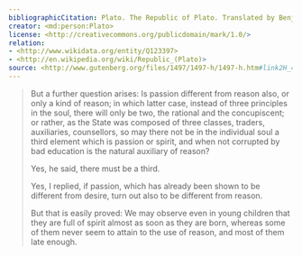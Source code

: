 ```yaml
---
bibliographicCitation: Plato. The Republic of Plato. Translated by Benjamin Jowett, Henry Frowde - Oxford University Press, 1888.
creator: <md:person:Plato>
license: <http://creativecommons.org/publicdomain/mark/1.0/>
relation:
- <http://www.wikidata.org/entity/Q123397>
- <http://en.wikipedia.org/wiki/Republic_(Plato)>
source: <http://www.gutenberg.org/files/1497/1497-h/1497-h.htm#link2H_4_0007>
---
```


> But a further question arises: Is passion different from reason also, or only a kind of reason; in which latter case, instead of three principles in the soul, there will only be two, the rational and the concupiscent; or rather, as the State was composed of three classes, traders, auxiliaries, counsellors, so may there not be in the individual soul a third element which is passion or spirit, and when not corrupted by bad education is the natural auxiliary of reason?
>
> Yes, he said, there must be a third.
>
> Yes, I replied, if passion, which has already been shown to be different from desire, turn out also to be different from reason.
>
> But that is easily proved: We may observe even in young children that they are full of spirit almost as soon as they are born, whereas some of them never seem to attain to the use of reason, and most of them late enough. 
